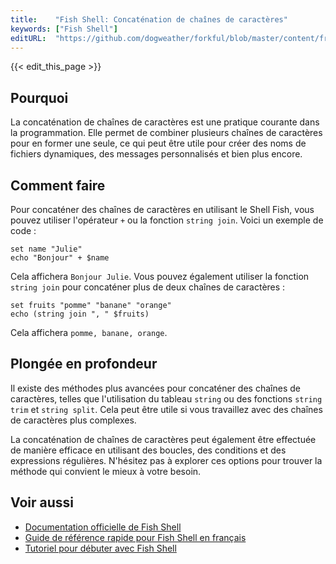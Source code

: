 ```yaml
---
title:    "Fish Shell: Concaténation de chaînes de caractères"
keywords: ["Fish Shell"]
editURL:  "https://github.com/dogweather/forkful/blob/master/content/fr/fish-shell/concatenating-strings.md"
---
```


{{< edit_this_page >}}

## Pourquoi

La concaténation de chaînes de caractères est une pratique courante dans la programmation. Elle permet de combiner plusieurs chaînes de caractères pour en former une seule, ce qui peut être utile pour créer des noms de fichiers dynamiques, des messages personnalisés et bien plus encore.

## Comment faire

Pour concaténer des chaînes de caractères en utilisant le Shell Fish, vous pouvez utiliser l'opérateur `+` ou la fonction `string join`. Voici un exemple de code :

```Fish Shell
set name "Julie"
echo "Bonjour" + $name
```

Cela affichera `Bonjour Julie`. Vous pouvez également utiliser la fonction `string join` pour concaténer plus de deux chaînes de caractères :

```Fish Shell
set fruits "pomme" "banane" "orange"
echo (string join ", " $fruits)
```

Cela affichera `pomme, banane, orange`.

## Plongée en profondeur

Il existe des méthodes plus avancées pour concaténer des chaînes de caractères, telles que l'utilisation du tableau `string` ou des fonctions `string trim` et `string split`. Cela peut être utile si vous travaillez avec des chaînes de caractères plus complexes.

La concaténation de chaînes de caractères peut également être effectuée de manière efficace en utilisant des boucles, des conditions et des expressions régulières. N'hésitez pas à explorer ces options pour trouver la méthode qui convient le mieux à votre besoin.

## Voir aussi

- [Documentation officielle de Fish Shell](https://fishshell.com/docs/current/)
- [Guide de référence rapide pour Fish Shell en français](https://fishshell.com/docs/current/index-fr.html)
- [Tutoriel pour débuter avec Fish Shell](https://dev.to/rakhmanarikan/get-started-with-fish-shell-5cl2)